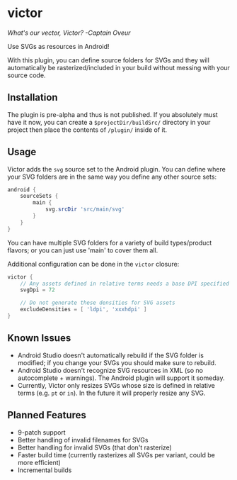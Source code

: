 victor
======

*What's our vector, Victor? -Captain Oveur*

Use SVGs as resources in Android!

With this plugin, you can define source folders for SVGs and they will automatically be rasterized/included in your build without messing with your source code.

Installation
------------

The plugin is pre-alpha and thus is not published. If you absolutely must have it now, you can create a `$projectDir/buildSrc/` directory in your project then place the contents of `/plugin/` inside of it.

Usage
-----

Victor adds the `svg` source set to the Android plugin. You can define where your SVG folders are in the same way you define any other source sets:

```gradle
android {
    sourceSets {
        main {
            svg.srcDir 'src/main/svg'
        }
    }
}
```

You can have multiple SVG folders for a variety of build types/product flavors; or you can just use 'main' to cover them all.

Additional configuration can be done in the `victor` closure:

```gradle
victor {
    // Any assets defined in relative terms needs a base DPI specified
    svgDpi = 72

    // Do not generate these densities for SVG assets
    excludeDensities = [ 'ldpi', 'xxxhdpi' ]
}
```

Known Issues
------------

- Android Studio doesn't automatically rebuild if the SVG folder is modified; if you change your SVGs you should make sure to rebuild.
- Android Studio doesn't recognize SVG resources in XML (so no autocomplete + warnings). The Android plugin will
support it someday.
- Currently, Victor only resizes SVGs whose size is defined in relative terms (e.g. `pt` or `in`). In the future it will properly resize any SVG.

Planned Features
----------------

- 9-patch support
- Better handling of invalid filenames for SVGs
- Better handling for invalid SVGs (that don't rasterize)
- Faster build time (currently rasterizes all SVGs per variant, could be more efficient)
- Incremental builds